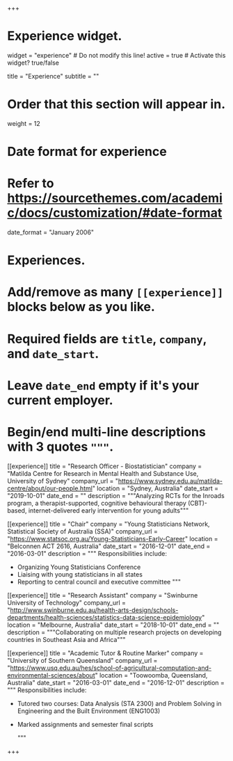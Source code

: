+++
# Experience widget.
widget = "experience"  # Do not modify this line!
active = true  # Activate this widget? true/false

title = "Experience"
subtitle = ""

# Order that this section will appear in.
weight = 12

# Date format for experience
#   Refer to https://sourcethemes.com/academic/docs/customization/#date-format
date_format = "January 2006"

# Experiences.
#   Add/remove as many `[[experience]]` blocks below as you like.
#   Required fields are `title`, `company`, and `date_start`.
#   Leave `date_end` empty if it's your current employer.
#   Begin/end multi-line descriptions with 3 quotes `"""`.

 [[experience]]
  title = "Research Officer - Biostatistician"
  company = "Matilda Centre for Research in Mental Health and Substance Use, University of Sydney"
  company_url = "https://www.sydney.edu.au/matilda-centre/about/our-people.html"
  location = "Sydney, Australia"
  date_start = "2019-10-01"
  date_end = ""
  description = """Analyzing RCTs for the Inroads program, a therapist-supported, cognitive behavioural therapy (CBT)-based, internet-delivered early intervention for young adults"""

  
[[experience]]
  title = "Chair"
  company = "Young Statisticians Network, Statistical Society of Australia (SSA)"
  company_url = "https://www.statsoc.org.au/Young-Statisticians-Early-Career"
  location = "Belconnen ACT 2616, Australia"
  date_start = "2016-12-01"
  date_end = "2016-03-01"
  description = """
  Responsibilities include:
  
  * Organizing Young Statisticians Conference 
  * Liaising with young statisticians in all states
  * Reporting to central council and executive committee 
  """


[[experience]]
  title = "Research Assistant"
  company = "Swinburne University of Technology"
  company_url = "http://www.swinburne.edu.au/health-arts-design/schools-departments/health-sciences/statistics-data-science-epidemiology"
  location = "Melbourne, Australia"
  date_start = "2018-10-01"
  date_end = ""
  description = """Collaborating on multiple research projects on developing countries in Southeast Asia and Africa"""
  

  
[[experience]]
  title = "Academic Tutor & Routine Marker"
  company = "University of Southern Queensland"
  company_url = "https://www.usq.edu.au/hes/school-of-agricultural-computation-and-environmental-sciences/about"
  location = "Toowoomba, Queensland, Australia"
  date_start = "2016-03-01"
  date_end = "2016-12-01"
  description = """
   Responsibilities include:
  
   * Tutored two courses: Data Analysis (STA 2300) and Problem Solving in Engineering and the Built Environment     (ENG1003)
  * Marked assignments and semester final scripts

  
    """
  
+++
